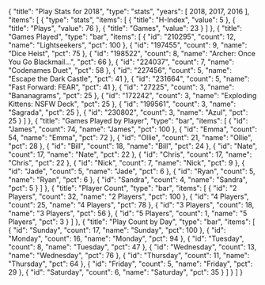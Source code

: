 {
  "title": "Play Stats for 2018",
  "type": "stats",
  "years": [
    2018,
    2017,
    2016
  ],
  "items": [
    {
      "type": "stats",
      "items": [
        {
          "title": "H-Index",
          "value": 5
        },
        {
          "title": "Plays",
          "value": 76
        },
        {
          "title": "Games",
          "value": 23
        }
      ]
    },
    {
      "title": "Games Played",
      "type": "bar",
      "items": [
        {
          "id": "210295",
          "count": 12,
          "name": "Lightseekers",
          "pct": 100
        },
        {
          "id": "197455",
          "count": 9,
          "name": "Dice Heist",
          "pct": 75
        },
        {
          "id": "198522",
          "count": 8,
          "name": "Archer: Once You Go Blackmail...",
          "pct": 66
        },
        {
          "id": "224037",
          "count": 7,
          "name": "Codenames Duet",
          "pct": 58
        },
        {
          "id": "227456",
          "count": 5,
          "name": "Escape the Dark Castle",
          "pct": 41
        },
        {
          "id": "231664",
          "count": 5,
          "name": "Fast Forward: FEAR",
          "pct": 41
        },
        {
          "id": "27225",
          "count": 3,
          "name": "Bananagrams",
          "pct": 25
        },
        {
          "id": "172242",
          "count": 3,
          "name": "Exploding Kittens: NSFW Deck",
          "pct": 25
        },
        {
          "id": "199561",
          "count": 3,
          "name": "Sagrada",
          "pct": 25
        },
        {
          "id": "230802",
          "count": 3,
          "name": "Azul",
          "pct": 25
        }
      ]
    },
    {
      "title": "Games Played by Player",
      "type": "bar",
      "items": [
        {
          "id": "James",
          "count": 74,
          "name": "James",
          "pct": 100
        },
        {
          "id": "Emma",
          "count": 54,
          "name": "Emma",
          "pct": 72
        },
        {
          "id": "Ollie",
          "count": 21,
          "name": "Ollie",
          "pct": 28
        },
        {
          "id": "Bill",
          "count": 18,
          "name": "Bill",
          "pct": 24
        },
        {
          "id": "Nate",
          "count": 17,
          "name": "Nate",
          "pct": 22
        },
        {
          "id": "Chris",
          "count": 17,
          "name": "Chris",
          "pct": 22
        },
        {
          "id": "Nick",
          "count": 7,
          "name": "Nick",
          "pct": 9
        },
        {
          "id": "Jade",
          "count": 5,
          "name": "Jade",
          "pct": 6
        },
        {
          "id": "Ryan",
          "count": 5,
          "name": "Ryan",
          "pct": 6
        },
        {
          "id": "Sandra",
          "count": 4,
          "name": "Sandra",
          "pct": 5
        }
      ]
    },
    {
      "title": "Player Count",
      "type": "bar",
      "items": [
        {
          "id": "2 Players",
          "count": 32,
          "name": "2 Players",
          "pct": 100
        },
        {
          "id": "4 Players",
          "count": 25,
          "name": "4 Players",
          "pct": 78
        },
        {
          "id": "3 Players",
          "count": 18,
          "name": "3 Players",
          "pct": 56
        },
        {
          "id": "5 Players",
          "count": 1,
          "name": "5 Players",
          "pct": 3
        }
      ]
    },
    {
      "title": "Play Count by Day",
      "type": "bar",
      "items": [
        {
          "id": "Sunday",
          "count": 17,
          "name": "Sunday",
          "pct": 100
        },
        {
          "id": "Monday",
          "count": 16,
          "name": "Monday",
          "pct": 94
        },
        {
          "id": "Tuesday",
          "count": 8,
          "name": "Tuesday",
          "pct": 47
        },
        {
          "id": "Wednesday",
          "count": 13,
          "name": "Wednesday",
          "pct": 76
        },
        {
          "id": "Thursday",
          "count": 11,
          "name": "Thursday",
          "pct": 64
        },
        {
          "id": "Friday",
          "count": 5,
          "name": "Friday",
          "pct": 29
        },
        {
          "id": "Saturday",
          "count": 6,
          "name": "Saturday",
          "pct": 35
        }
      ]
    }
  ]
}

